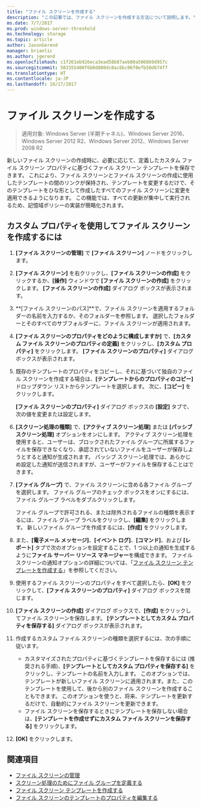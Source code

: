 ```yaml
---
title: "ファイル スクリーンを作成する"
description: "この記事では、ファイル スクリーンを作成する方法について説明します。"
ms.date: 7/7/2017
ms.prod: windows-server-threshold
ms.technology: storage
ms.topic: article
author: JasonGerend
manager: brianlic
ms.author: jgerend
ms.openlocfilehash: c1f261eb926eca3ead58b87aeb00a5060b9d957c
ms.sourcegitcommit: 583355400f6b0d880dc0ac6bc06f0efb50d674f7
ms.translationtype: HT
ms.contentlocale: ja-JP
ms.lasthandoff: 10/17/2017
---
```

# <a name="create-a-file-screen"></a>ファイル スクリーンを作成する

> 適用対象: Windows Server (半期チャネル)、Windows Server 2016、Windows Server 2012 R2、Windows Server 2012、Windows Server 2008 R2

新しいファイル スクリーンの作成時に、必要に応じて、定義したカスタム ファイル スクリーン プロパティに基づくファイル スクリーン テンプレートを保存できます。 これにより、ファイル スクリーンとファイル スクリーンの作成に使用したテンプレートの間のリンクが保持され、テンプレートを変更するだけで、そのテンプレートをひな形として作成したすべてのファイル スクリーンに変更を適用できるようになります。 この機能では、すべての更新が集中して実行されるため、記憶域ポリシーの実装が簡略化されます。

## <a name="to-create-a-file-screen-with-custom-properties"></a>カスタム プロパティを使用してファイル スクリーンを作成するには

1.  **[ファイル スクリーンの管理]** で **[ファイル スクリーン]** ノードをクリックします。

2.  **[ファイル スクリーン]** を右クリックし、**[ファイル スクリーンの作成]** をクリックするか、**[操作]** ウィンドウで **[ファイル スクリーンの作成]** をクリックします。 **[ファイル スクリーンの作成]** ダイアログ ボックスが表示されます。

3.  **[ファイル スクリーンのパス]**で、ファイル スクリーンを適用するフォルダーの名前を入力するか、そのフォルダーを参照します。 選択したフォルダーとそのすべてのサブフォルダーに、ファイル スクリーンが適用されます。

4.  **[ファイル スクリーンのプロパティをどのように構成しますか]** で、**[カスタム ファイル スクリーンのプロパティの定義]** をクリックし、**[カスタム プロパティ]** をクリックします。 **[ファイル スクリーンのプロパティ]** ダイアログ ボックスが表示されます。

5.  既存のテンプレートのプロパティをコピーし、それに基づいて独自のファイル スクリーンを作成する場合は、**[テンプレートからのプロパティのコピー]** ドロップダウン リストからテンプレートを選択します。 次に、**[コピー]** をクリックします。

    **[ファイル スクリーンのプロパティ]** ダイアログ ボックスの **[設定]** タブで、次の値を変更または設定します。

6.  **[スクリーン処理の種類]** で、**[アクティブ スクリーン処理]** または **[パッシブ スクリーン処理]** オプションをオンにします。 アクティブ スクリーン処理を使用すると、ユーザーは、ブロックされたファイル グループに所属するファイルを保存できなくなり、承認されていないファイルをユーザーが保存しようとすると通知が生成されます。 パッシブ スクリーン処理では、あらかじめ設定した通知が送信されますが、ユーザーがファイルを保存することはできます。

7.  **[ファイル グループ]** で、ファイル スクリーンに含める各ファイル グループを選択します。 ファイル グループのチェック ボックスをオンにするには、ファイル グループ ラベルをダブルクリックします。

    ファイル グループで許可される、または除外されるファイルの種類を表示するには、ファイル グループ ラベルをクリックし、**[編集]** をクリックします。 新しいファイル グループを作成するには、**[作成]** をクリックします。

8.  また、**[電子メール メッセージ]**、**[イベント ログ]**、**[コマンド]**、および **[レポート]** タブで次のオプションを設定することで、1 つ以上の通知を生成するように**ファイル サーバー リソース マネージャー**を構成できます。 ファイル スクリーンの通知オプションの詳細については、「[ファイル スクリーン テンプレートを作成する](create-file-screen-template.md)」を参照してください。

9.  使用するファイル スクリーンのプロパティをすべて選択したら、**[OK]** をクリックして、**[ファイル スクリーンのプロパティ]** ダイアログ ボックスを閉じます。

10. **[ファイル スクリーンの作成]** ダイアログ ボックスで、**[作成]** をクリックしてファイル スクリーンを保存します。 **[テンプレートとしてカスタム プロパティを保存する]** ダイアログ ボックスが表示されます。

11. 作成するカスタム ファイル スクリーンの種類を選択するには、次の手順に従います。

    -   カスタマイズされたプロパティに基づくテンプレートを保存するには (推奨される手順)、**[テンプレートとしてカスタム プロパティを保存する]** をクリックし、テンプレートの名前を入力します。 このオプションでは、テンプレートが新しいファイル スクリーンに適用されます。また、このテンプレートを使用して、後から別のファイル スクリーンを作成することもできます。 このオプションを使うと、将来、テンプレートを更新するだけで、自動的にファイル スクリーンを更新できます。
    -   ファイル スクリーンを保存するときにテンプレートを保存しない場合は、**[テンプレートを作成せずにカスタム ファイル スクリーンを保存する]** をクリックします。

12. **[OK]** をクリックします。

## <a name="see-also"></a>関連項目

-   [ファイル スクリーンの管理](file-screening-management.md)
-   [スクリーン処理のためにファイル グループを定義する](define-file-groups-for-screening.md)
-   [ファイル スクリーン テンプレートを作成する](create-file-screen-template.md)
-   [ファイル スクリーンのテンプレートのプロパティを編集する](edit-file-screen-template-properties.md)


